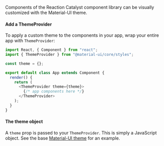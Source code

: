 Components of the Reaction Catalyst component library can be visually customized with the Material-UI theme.

#### Add a ThemeProvider

To apply a custom theme to the components in your app, wrap your entire app with `ThemeProvider`:

```js static
import React, { Component } from "react";
import { ThemeProvider } from "@material-ui/core/styles";

const theme = {};

export default class App extends Component {
  render() {
    return (
      <ThemeProvider theme={theme}>
        {/* app components here */}
      </ThemeProvider>
    );
  }
}
```

#### The theme object

A `theme` prop is passed to your `ThemeProvider`. This is simply a JavaScript object. See the base [Material-UI theme](https://material-ui.com/customization/default-theme/) for an example.
